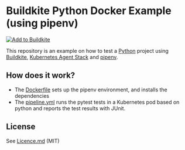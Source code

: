 # Buildkite Python Docker Example (using pipenv)

[![Add to Buildkite](https://buildkite.com/button.svg)](https://buildkite.com/new)

This repository is an example on how to test a [Python](https://python.org) project using [Buildkite](https://buildkite.com/), [Kubernetes Agent Stack](https://github.com/buildkite/agent-stack-k8s/tree/v2) and [pipenv](https://github.com/kennethreitz/pipenv).

## How does it work?

* The [Dockerfile](Dockerfile) sets up the pipenv environment, and installs the dependencies
* The [pipeline.yml](.buildkite/pipeline.yml) runs the pytest tests in a Kubernetes pod based on python and reports the test results with JUnit.

## License

See [Licence.md](Licence.md) (MIT)


